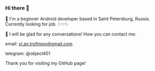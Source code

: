 ### Hi there 👋

📱 I'm a beginner Android developer based in Saint Petersburg, Russia. Currently looking for job. ✨✨✨

💬 I will be glad for any conversations! How you can contact me:

email: vl.an.trofimov@gmail.com

telegram: @object451

Thank you for visiting my GitHub page!

<!--
**vlatrof/vlatrof** is a ✨ _special_ ✨ repository because its `README.md` (this file) appears on your GitHub profile.

Here are some ideas to get you started:

- 🔭 I’m currently working on ...
- 🌱 I’m currently learning ...
- 👯 I’m looking to collaborate on ...
- 🤔 I’m looking for help with ...
- 💬 Ask me about ...
- 📫 How to reach me: ...
- 😄 Pronouns: ...
- ⚡ Fun fact: ...
-->

